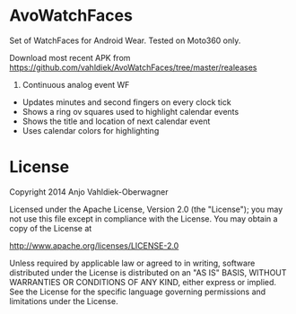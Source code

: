 AvoWatchFaces
=============
Set of WatchFaces for Android Wear. Tested on Moto360 only.

Download most recent APK from https://github.com/vahldiek/AvoWatchFaces/tree/master/realeases

1) Continuous analog event WF
  - Updates minutes and second fingers on every clock tick
  - Shows a ring ov squares used to highlight calendar events
  - Shows the title and location of next calendar event
  - Uses calendar colors for highlighting

License
=============

Copyright 2014 Anjo Vahldiek-Oberwagner

Licensed under the Apache License, Version 2.0 (the "License");
you may not use this file except in compliance with the License.
You may obtain a copy of the License at

   http://www.apache.org/licenses/LICENSE-2.0

Unless required by applicable law or agreed to in writing, software
distributed under the License is distributed on an "AS IS" BASIS,
WITHOUT WARRANTIES OR CONDITIONS OF ANY KIND, either express or implied.
See the License for the specific language governing permissions and
limitations under the License.
